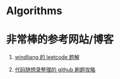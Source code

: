 # Algorithms


# 非常棒的参考网站/博客

1. [windliang 的 leetcode 题解](https://leetcode.wang/)

2. [代码随想录整理的 github 刷题攻略](https://github.com/youngyangyang04/leetcode-master)

